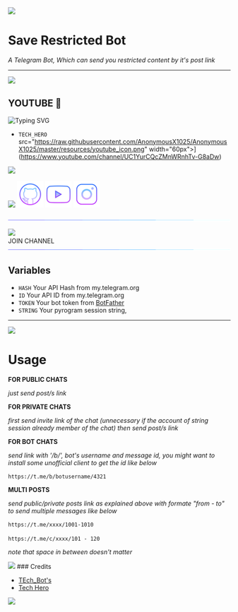 <img src="https://user-images.githubusercontent.com/73097560/115834477-dbab4500-a447-11eb-908a-139a6edaec5c.gif">
    
# Save Restricted Bot

*A Telegram Bot, Which can send you restricted content by it's post link*

---
<img src="https://user-images.githubusercontent.com/73097560/115834477-dbab4500-a447-11eb-908a-139a6edaec5c.gif">

## YOUTUBE 🌟 
</h1>

![Typing SVG](https://readme-typing-svg.herokuapp.com/?lines=FOR+HELP+WATCH+YOUTUBE+VIDEO!)
</p>

- `TECH_HERO` 
src="https://raw.githubusercontent.com/AnonymousX1025/AnonymousX1025/master/resources/youtube_icon.png" width="60px">](https://www.youtube.com/channel/UC1YurCQcZMnWRnhTv-G8aDw)

<img src="https://user-images.githubusercontent.com/73097560/115834477-dbab4500-a447-11eb-908a-139a6edaec5c.gif">

  
[<img src="https://raw.githubusercontent.com/Jisshubot/Jisshubot/master/resources/telegram_icon.png" width="60px">](https://t.me/bots_repo) [<img src="https://raw.githubusercontent.com/AnonymousX1025/AnonymousX1025/master/resources/github_icon.png" width="60px">](https://github.com/TechHeroYT) [<img src="https://raw.githubusercontent.com/AnonymousX1025/AnonymousX1025/master/resources/youtube_icon.png" width="60px">](https://www.youtube.com/channel/UC1YurCQcZMnWRnhTv-G8aDw) [<img src="https://github.com/AnonymousX1025/AnonymousX1025/blob/master/resources/insta_icon.png" width="60px">](https://t.me/bots_repo)

[<img src="https://github.com/AnonymousX1025/AnonymousX1025/blob/master/resources/hr.gif"/>](https://t.me/bots_repo)


 

 [<img src="https://raw.githubusercontent.com/Jisshubot/Jisshubot/master/resources/telegram_icon.png" width="100px">](https://t.me/bots_repo) 
   </br>
 JOIN CHANNEL 
[<img src="https://github.com/AnonymousX1025/AnonymousX1025/blob/master/resources/hr.gif"/>](https://t.me/bots_repo)



## Variables

- `HASH` Your API Hash from my.telegram.org
- `ID` Your API ID from my.telegram.org
- `TOKEN` Your bot token from [BotFather](https://telegram.me/BotFather)
- `STRING` Your pyrogram session string, 

---
<img src="https://user-images.githubusercontent.com/73097560/115834477-dbab4500-a447-11eb-908a-139a6edaec5c.gif">

# Usage

__FOR PUBLIC CHATS__

_just send post/s link_


__FOR PRIVATE CHATS__

_first send invite link of the chat (unnecessary if the account of string session already member of the chat)
then send post/s link_


__FOR BOT CHATS__

_send link with '/b/', bot's username and message id, you might want to install some unofficial client to get the id like below_

```
https://t.me/b/botusername/4321
```

__MULTI POSTS__

_send public/private posts link as explained above with formate "from - to" to send multiple messages like below_


```
https://t.me/xxxx/1001-1010

https://t.me/c/xxxx/101 - 120
```

_note that space in between doesn't matter_

<img src="https://user-images.githubusercontent.com/73097560/115834477-dbab4500-a447-11eb-908a-139a6edaec5c.gif">
### Credits

- [TEch_Bot's](https://t.me/bots_repo)
- [Tech Hero](https://telegram.dog/hero_botss)

<img src="https://user-images.githubusercontent.com/73097560/115834477-dbab4500-a447-11eb-908a-139a6edaec5c.gif">
